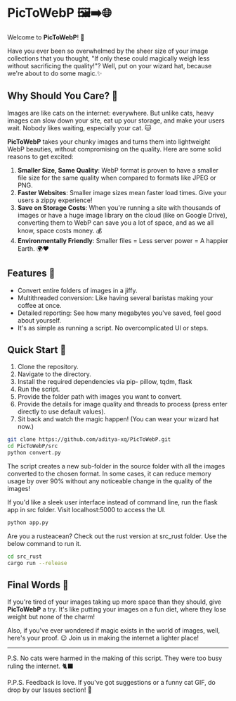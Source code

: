 # PicToWebP 🖼️➡️🌐

Welcome to **PicToWebP**! 🎉

Have you ever been so overwhelmed by the sheer size of your image collections that you thought, "If only these could magically weigh less without sacrificing the quality!"? Well, put on your wizard hat, because we're about to do some magic.✨

## Why Should You Care? 🤔

Images are like cats on the internet: everywhere. But unlike cats, heavy images can slow down your site, eat up your storage, and make your users wait. Nobody likes waiting, especially your cat. 🐱

**PicToWebP** takes your chunky images and turns them into lightweight WebP beauties, without compromising on the quality. Here are some solid reasons to get excited:

1. **Smaller Size, Same Quality**: WebP format is proven to have a smaller file size for the same quality when compared to formats like JPEG or PNG.
2. **Faster Websites**: Smaller image sizes mean faster load times. Give your users a zippy experience!
3. **Save on Storage Costs**: When you're running a site with thousands of images or have a huge image library on the cloud (like on Google Drive), converting them to WebP can save you a lot of space, and as we all know, space costs money. 💰
4. **Environmentally Friendly**: Smaller files = Less server power = A happier Earth. 🌍❤️

## Features 🚀

- Convert entire folders of images in a jiffy.
- Multithreaded conversion: Like having several baristas making your coffee at once.
- Detailed reporting: See how many megabytes you've saved, feel good about yourself.
- It's as simple as running a script. No overcomplicated UI or steps.

## Quick Start 🏁

1. Clone the repository.
2. Navigate to the directory.
3. Install the required dependencies via pip- pillow, tqdm, flask
4. Run the script.
5. Provide the folder path with images you want to convert.
6. Provide the details for image quality and threads to process (press enter directly to use default values).
7. Sit back and watch the magic happen! (You can wear your wizard hat now.)

```bash
git clone https://github.com/aditya-xq/PicToWebP.git
cd PicToWebP/src
python convert.py
```
The script creates a new sub-folder in the source folder with all the images converted to the chosen format. In some cases, it can reduce memory usage by over 90% without any noticeable change in the quality of the images!

If you'd like a sleek user interface instead of command line, run the flask app in src folder. Visit localhost:5000 to access the UI.
```bash
python app.py
```

Are you a rusteacean? Check out the rust version at src_rust folder. Use the below command to run it.
```bash
cd src_rust
cargo run --release
```

## Final Words 🎤

If you're tired of your images taking up more space than they should, give **PicToWebP** a try. It's like putting your images on a fun diet, where they lose weight but none of the charm!

Also, if you've ever wondered if magic exists in the world of images, well, here's your proof. 😉 Join us in making the internet a lighter place!

---

P.S. No cats were harmed in the making of this script. They were too busy ruling the internet. 🐈‍⬛

P.P.S. Feedback is love. If you've got suggestions or a funny cat GIF, do drop by our Issues section! 💌